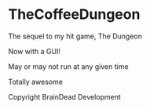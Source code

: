# TheCoffeeDungeon
The sequel to my hit game, The Dungeon
  
  Now with a GUI!


May or may not run at any given time

Totally awesome

Copyright BrainDead Development
